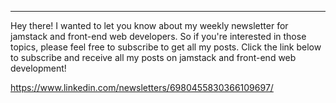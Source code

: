---
Hey there! I wanted to let you know about my weekly newsletter for jamstack and front-end web developers. So if you're interested in those topics, please feel free to subscribe to get all my posts. Click the link below to subscribe and receive all my posts on jamstack and front-end web development!

https://www.linkedin.com/newsletters/6980455830366109697/